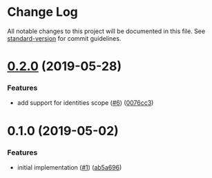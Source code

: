 # Change Log

All notable changes to this project will be documented in this file. See [standard-version](https://github.com/conventional-changelog/standard-version) for commit guidelines.

<a name="0.2.0"></a>
# [0.2.0](https://github.com/ipfs-shipyard/react-idm-wallet/compare/v0.1.0...v0.2.0) (2019-05-28)


### Features

* add support for identities scope ([#6](https://github.com/ipfs-shipyard/react-idm-wallet/issues/6)) ([0076cc3](https://github.com/ipfs-shipyard/react-idm-wallet/commit/0076cc3))



<a name="0.1.0"></a>
# 0.1.0 (2019-05-02)


### Features

* initial implementation ([#1](https://github.com/ipfs-shipyard/react-idm-wallet/issues/1)) ([ab5a696](https://github.com/ipfs-shipyard/react-idm-wallet/commit/ab5a696))
